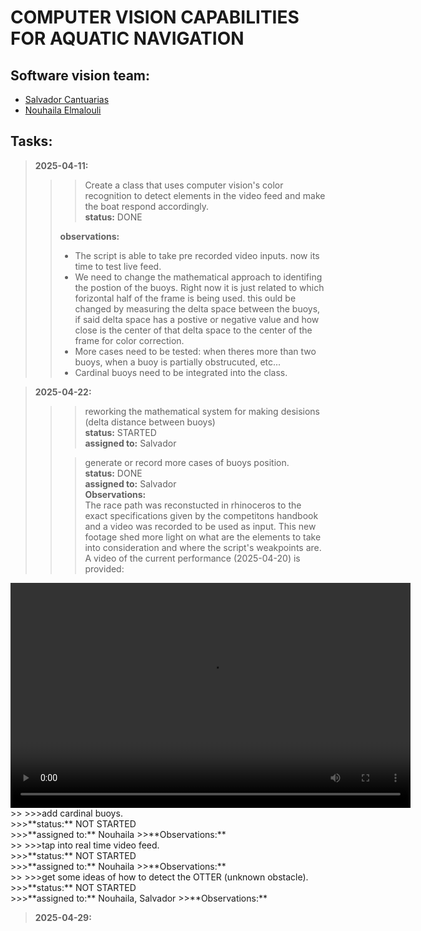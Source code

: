 # COMPUTER VISION CAPABILITIES FOR AQUATIC NAVIGATION


## Software vision team:
- [Salvador Cantuarias](https://www.linkedin.com/in/salvador-cantuarias-bb5715268/)
- [Nouhaila Elmalouli](https://www.linkedin.com/in/nouhaila-elmalouli-46517a208/)

## Tasks:
>**2025-04-11:**<br>
>>>Create a class that uses computer vision's color recognition to detect elements in the video feed and make the boat respond accordingly.<br>
>>>**status:** DONE<br>
>>
>>**observations:**<br>
>>- The script is able to take pre recorded video inputs. now its time to test live feed.<br>
>>- We need to change the mathematical approach to identifing the postion of the buoys. Right now it is just related to which forizontal half of the frame is being used. this ould be changed by measuring the delta space between the buoys, if said delta space has a postive or negative value and how close is the center of that delta space to the center of the frame for color correction.<br>
>>- More cases need to be tested: when theres more than two buoys, when a buoy is partially obstrucuted, etc...<br>
>>- Cardinal buoys need to be integrated into the class.

>**2025-04-22:**<br>
>>>reworking the mathematical system for making desisions (delta distance between buoys)<br>
>>>**status:** STARTED<br>
>>>**assigned to:** Salvador
>>
>>>generate or record more cases of buoys position.<br>
>>>**status:** DONE<br>
>>>**assigned to:** Salvador<br>
>>**Observations:**<br> The race path was reconstucted in rhinoceros to the exact specifications given by the competitons handbook and a video was recorded to be used as input. This new footage shed more light on what are the elements to take into consideration and where the script's weakpoints are.
>> A video of the current performance (2025-04-20) is provided:
<video width="640" height="360" controls>
  <source src="./data/output/output.mp4" type="video/mp4">
  Your browser does not support the video tag.
</video>
>>
>>>add cardinal buoys.<br>
>>>**status:** NOT STARTED<br>
>>>**assigned to:** Nouhaila
>>**Observations:**<br>
>>
>>>tap into real time video feed.<br>
>>>**status:** NOT STARTED<br>
>>>**assigned to:** Nouhaila
>>**Observations:**<br>
>>
>>>get some ideas of how to detect the OTTER (unknown obstacle).<br>
>>>**status:** NOT STARTED<br>
>>>**assigned to:** Nouhaila, Salvador
>>**Observations:**<br>

>**2025-04-29:**<br>